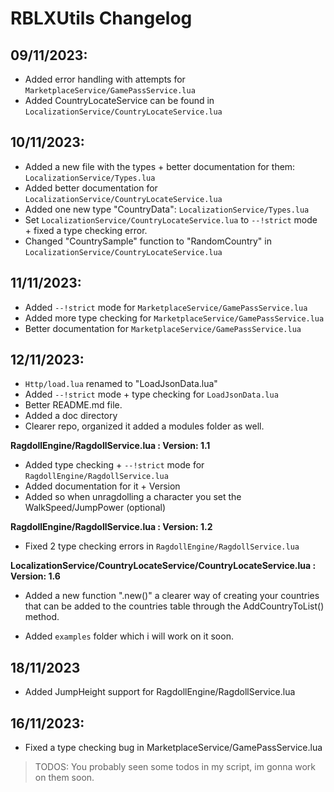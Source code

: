 # RBLXUtils Changelog

## 09/11/2023:
- Added error handling with attempts for `MarketplaceService/GamePassService.lua`
- Added CountryLocateService can be found in `LocalizationService/CountryLocateService.lua`

## 10/11/2023:
- Added a new file with the types + better documentation for them: `LocalizationService/Types.lua`
- Added better documentation for `LocalizationService/CountryLocateService.lua`
- Added one new type "CountryData": `LocalizationService/Types.lua`
- Set `LocalizationService/CountryLocateService.lua` to `--!strict` mode + fixed a type checking error.
- Changed "CountrySample" function to "RandomCountry" in `LocalizationService/CountryLocateService.lua`

## 11/11/2023:
- Added `--!strict` mode for `MarketplaceService/GamePassService.lua`
- Added more type checking for `MarketplaceService/GamePassService.lua`
- Better documentation for `MarketplaceService/GamePassService.lua`

## 12/11/2023:
- `Http/load.lua` renamed to "LoadJsonData.lua"
- Added `--!strict` mode + type checking for `LoadJsonData.lua`
- Better README.md file.
- Added a doc directory
- Clearer repo, organized it added a modules folder as well.

**RagdollEngine/RagdollService.lua : Version: 1.1**

- Added type checking + `--!strict` mode for `RagdollEngine/RagdollService.lua`
- Added documentation for it + Version
- Added so when unragdolling a character you set the WalkSpeed/JumpPower (optional)

**RagdollEngine/RagdollService.lua : Version: 1.2**
- Fixed 2 type checking errors in `RagdollEngine/RagdollService.lua`

**LocalizationService/CountryLocateService/CountryLocateService.lua : Version: 1.6**
- Added a new function ".new()" a clearer way of creating your countries that can be added to the countries table through the AddCountryToList() method.
  
- Added `examples` folder which i will work on it soon.

## 18/11/2023

- Added JumpHeight support for RagdollEngine/RagdollService.lua
## 16/11/2023:

- Fixed a type checking bug in MarketplaceService/GamePassService.lua
> TODOS: You probably seen some todos in my script, im gonna work on them soon.
